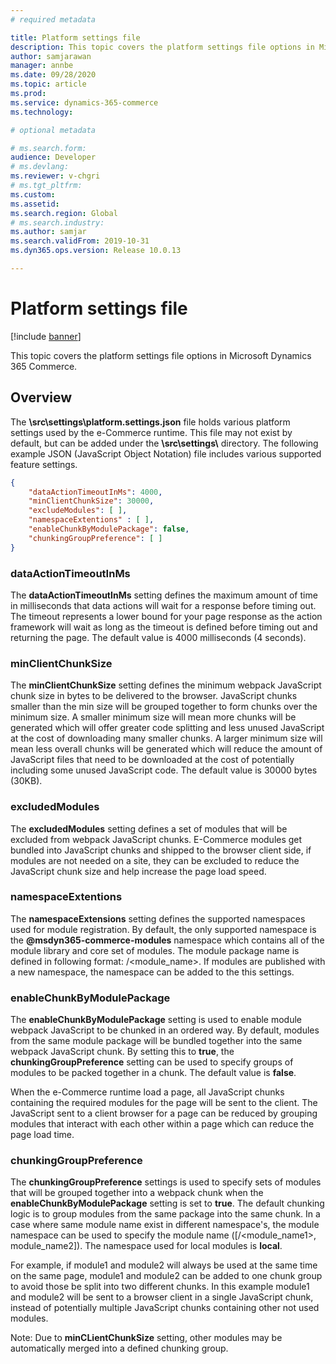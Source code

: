 ```yaml
---
# required metadata

title: Platform settings file
description: This topic covers the platform settings file options in Microsoft Dynamics 365 Commerce.
author: samjarawan
manager: annbe
ms.date: 09/28/2020
ms.topic: article
ms.prod: 
ms.service: dynamics-365-commerce
ms.technology: 

# optional metadata

# ms.search.form: 
audience: Developer
# ms.devlang: 
ms.reviewer: v-chgri
# ms.tgt_pltfrm: 
ms.custom: 
ms.assetid: 
ms.search.region: Global
# ms.search.industry: 
ms.author: samjar
ms.search.validFrom: 2019-10-31
ms.dyn365.ops.version: Release 10.0.13

---
```


# Platform settings file

[!include [banner](../includes/banner.md)]

This topic covers the platform settings file options in Microsoft Dynamics 365 Commerce.

## Overview

The **\src\settings\platform.settings.json** file holds various platform settings used by the e-Commerce runtime. This file may not exist by default, but can be added under the **\src\settings\\** directory.  The following example JSON (JavaScript Object Notation) file includes various supported feature settings.

```json
{
    "dataActionTimeoutInMs": 4000,
    "minClientChunkSize": 30000,
    "excludeModules": [ ],
    "namespaceExtentions" : [ ],
    "enableChunkByModulePackage": false,
    "chunkingGroupPreference": [ ] 
}
```

### dataActionTimeoutInMs
The **dataActionTimeoutInMs** setting defines the maximum amount of time in milliseconds that data actions will wait for a response before timing out. The timeout represents a lower bound for your page response as the action framework will wait as long as the timeout is defined before timing out and returning the page. The default value is 4000 milliseconds (4 seconds).

### minClientChunkSize
The **minClientChunkSize** setting defines the minimum webpack JavaScript chunk size in bytes to be delivered to the browser. JavaScript chunks smaller than the min size will be grouped together to form chunks over the minimum size. A smaller minimum size will mean more chunks will be generated which will offer greater code splitting and less unused JavaScript at the cost of downloading many smaller chunks. A larger minimum size will mean less overall chunks will be generated which will reduce the amount of JavaScript files that need to be downloaded at the cost of potentially including some unused JavaScript code. The default value is 30000 bytes (30KB).

### excludedModules
The **excludedModules** setting defines a set of modules that will be excluded from webpack JavaScript chunks. E-Commerce modules get bundled into JavaScript chunks and shipped to the browser client side, if modules are not needed on a site, they can be excluded to reduce the JavaScript chunk size and help increase the page load speed.

### namespaceExtentions
The **namespaceExtensions** setting defines the supported namespaces used for module registration. By default, the only supported namespace is the **@msdyn365-commerce-modules** namespace which contains all of the module library and core set of modules. The module package name is defined in following format: <namespace>/<module_name>. If modules are published with a new namespace, the namespace can be added to the this settings.

### enableChunkByModulePackage
The **enableChunkByModulePackage** setting is used to enable module webpack JavaScript to be chunked in an ordered way. By default, modules from the same module package will be bundled together into the same webpack JavaScript chunk.  By setting this to **true**, the **chunkingGroupPreference** setting can be used to specify groups of modules to be packed together in a chunk. The default value is **false**.

When the e-Commerce runtime load a page, all JavaScript chunks containing the required modules for the page will be sent to the client.  The JavaScript sent to a client browser for a page can be reduced by grouping modules that interact with each other within a page which can reduce the page load time.

### chunkingGroupPreference
The **chunkingGroupPreference** settings is used to specify sets of modules that will be grouped together into a webpack chunk when the **enableChunkByModulePackage** setting is set to **true**. The default chunking logic is to group modules from the same package into the same chunk.  In a case where same module name exist in different namespace's, the module namespace can be used to specify the module name ([<namespace>/<module_name1>, module_name2]). The namespace used for local modules is **__local__**. 
    
For example, if module1 and module2 will always be used at the same time on the same page, module1 and module2 can be added to one chunk group to avoid those be split into two different chunks.  In this example module1 and module2 will be sent to a browser client in a single JavaScript chunk, instead of potentially multiple JavaScript chunks containing other not used modules.  

Note: Due to **minCLientChunkSize** setting, other modules may be automatically merged into a defined chunking group.


